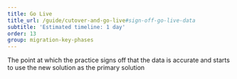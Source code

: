 ```yaml
---
title: Go Live
title_url: /guide/cutover-and-go-live#sign-off-go-live-data
subtitle: 'Estimated timeline: 1 day'
order: 13
group: migration-key-phases
---
```


The point at which the practice signs off that the data is accurate and starts to use the new solution as the primary solution
<!-- [UPLIFT] replaced 'system' with 'solution' -->
